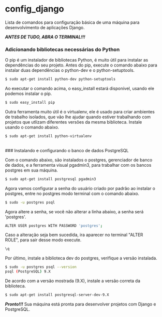 # config_django
Lista de comandos para configuração básica de uma máquina para desenvolvimento de aplicações Django.</br>

***ANTES DE TUDO, ABRA O TERMINAL!!!***</br>

### Adicionando bibliotecas necessárias do Python

O pip é um instalador de bibliotecas Python, é muito útil para instalar as dependências do seu projeto.
Antes do pip, execute o comando abaixo para instalar duas dependências o python-dev e o python-setuptools.

```sh
$ sudo apt-get install python-dev python-setuptools
```

Ao executar o comando acima, o easy_install estará disponível, usando ele podemos instalar o pip.

```sh
$ sudo easy_install pip
```

Outra ferramenta muito útil é o virtualenv, ele é usado para criar ambientes de trabalho isolados, que vão lhe ajudar quando estiver trabalhando com projetos que utlizam diferentes versões da mesma biblioteca. Instale usando o comando abaixo.

```sh
$ sudo apt-get install python-virtualenv
```

</br>
### Instalando e configurando o banco de dados PostgreSQL

Com o comando abaixo, são instalados o postgres, gerenciador de banco de dados, e a ferramenta visual pgadmin3, para trabalhar com os bancos postgres em sua máquina.

```sh
$ sudo apt-get install postgresql pgadmin3
```

Agora vamos configurar a senha do usuário criado por padrão ao instalar o postgres, entre no postgres modo terminal com o comando abaixo.

```sh
$ sudo -u postgres psql
```

Agora altere a senha, se você não alterar a linha abaixo, a senha será 'postgres'.

```sh
ALTER USER postgres WITH PASSWORD 'postgres';
```

Caso a alteração seja bem sucedida, ira aparecer no terminal "ALTER ROLE", para sair desse modo execute.

```sh
\q
```

Por último, instale a biblioteca dev do postgres, verifique a versão instalada.

```sh
$ sudo -u postgres psql --version
psql (PostgreSQL) 9.X
```

De acordo com a versão mostrada (9.X), instale a versão correta da biblioteca.

```sh
$ sudo apt-get install postgresql-server-dev-9.X
```

***Pronto!!!*** Sua máquina está pronta para desenvolver projetos com Django e PostgreSQL.
